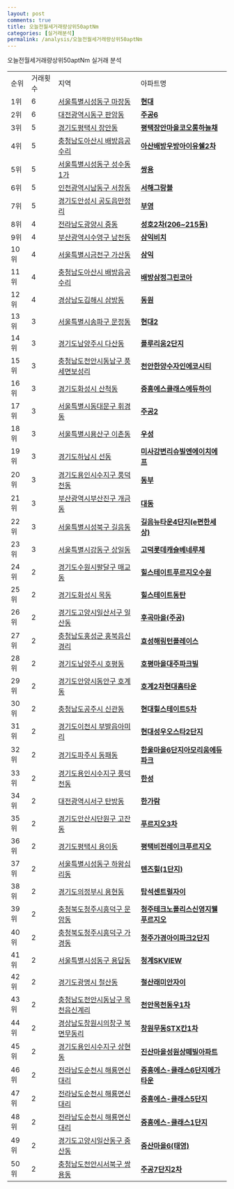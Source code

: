 ```yaml
---
layout: post
comments: true
title: 오늘전월세거래량상위50aptNm
categories: [실거래분석]
permalink: /analysis/오늘전월세거래량상위50aptNm
---
```


오늘전월세거래량상위50aptNm 실거래 분석

<table>
  <tr>
    <td>순위</td>
    <td>거래횟수</td>
    <td>지역</td>
    <td>아파트명</td>
  </tr>

  <tr>
    <td>1위</td>
    <td>6</td>
    <td><a href="/apt/서울특별시성동구마장동">서울특별시성동구 마장동</a></td>
    <td colspan="4" style="font-weight: bold;"><a href="/apt/서울특별시성동구마장동현대">현대</a></td>
  </tr>

  <tr>
    <td>2위</td>
    <td>6</td>
    <td><a href="/apt/대전광역시동구판암동">대전광역시동구 판암동</a></td>
    <td colspan="4" style="font-weight: bold;"><a href="/apt/대전광역시동구판암동주공6">주공6</a></td>
  </tr>

  <tr>
    <td>3위</td>
    <td>5</td>
    <td><a href="/apt/경기도평택시장안동">경기도평택시 장안동</a></td>
    <td colspan="4" style="font-weight: bold;"><a href="/apt/경기도평택시장안동평택장안마을코오롱하늘채">평택장안마을코오롱하늘채</a></td>
  </tr>

  <tr>
    <td>4위</td>
    <td>5</td>
    <td><a href="/apt/충청남도아산시배방읍공수리">충청남도아산시 배방읍공수리</a></td>
    <td colspan="4" style="font-weight: bold;"><a href="/apt/충청남도아산시배방읍공수리아산배방우방아이유쉘2차">아산배방우방아이유쉘2차</a></td>
  </tr>

  <tr>
    <td>5위</td>
    <td>5</td>
    <td><a href="/apt/서울특별시성동구성수동1가">서울특별시성동구 성수동1가</a></td>
    <td colspan="4" style="font-weight: bold;"><a href="/apt/서울특별시성동구성수동1가쌍용">쌍용</a></td>
  </tr>

  <tr>
    <td>6위</td>
    <td>5</td>
    <td><a href="/apt/인천광역시남동구서창동">인천광역시남동구 서창동</a></td>
    <td colspan="4" style="font-weight: bold;"><a href="/apt/인천광역시남동구서창동서해그랑블">서해그랑블</a></td>
  </tr>

  <tr>
    <td>7위</td>
    <td>5</td>
    <td><a href="/apt/경기도안성시공도읍만정리">경기도안성시 공도읍만정리</a></td>
    <td colspan="4" style="font-weight: bold;"><a href="/apt/경기도안성시공도읍만정리부영">부영</a></td>
  </tr>

  <tr>
    <td>8위</td>
    <td>4</td>
    <td><a href="/apt/전라남도광양시중동">전라남도광양시 중동</a></td>
    <td colspan="4" style="font-weight: bold;"><a href="/apt/전라남도광양시중동성호2차(206~215동)">성호2차(206~215동)</a></td>
  </tr>

  <tr>
    <td>9위</td>
    <td>4</td>
    <td><a href="/apt/부산광역시수영구남천동">부산광역시수영구 남천동</a></td>
    <td colspan="4" style="font-weight: bold;"><a href="/apt/부산광역시수영구남천동삼익비치">삼익비치</a></td>
  </tr>

  <tr>
    <td>10위</td>
    <td>4</td>
    <td><a href="/apt/서울특별시금천구가산동">서울특별시금천구 가산동</a></td>
    <td colspan="4" style="font-weight: bold;"><a href="/apt/서울특별시금천구가산동삼익">삼익</a></td>
  </tr>

  <tr>
    <td>11위</td>
    <td>4</td>
    <td><a href="/apt/충청남도아산시배방읍공수리">충청남도아산시 배방읍공수리</a></td>
    <td colspan="4" style="font-weight: bold;"><a href="/apt/충청남도아산시배방읍공수리배방삼정그린코아">배방삼정그린코아</a></td>
  </tr>

  <tr>
    <td>12위</td>
    <td>4</td>
    <td><a href="/apt/경상남도김해시삼방동">경상남도김해시 삼방동</a></td>
    <td colspan="4" style="font-weight: bold;"><a href="/apt/경상남도김해시삼방동동원">동원</a></td>
  </tr>

  <tr>
    <td>13위</td>
    <td>3</td>
    <td><a href="/apt/서울특별시송파구문정동">서울특별시송파구 문정동</a></td>
    <td colspan="4" style="font-weight: bold;"><a href="/apt/서울특별시송파구문정동현대2">현대2</a></td>
  </tr>

  <tr>
    <td>14위</td>
    <td>3</td>
    <td><a href="/apt/경기도남양주시다산동">경기도남양주시 다산동</a></td>
    <td colspan="4" style="font-weight: bold;"><a href="/apt/경기도남양주시다산동플루리움2단지">플루리움2단지</a></td>
  </tr>

  <tr>
    <td>15위</td>
    <td>3</td>
    <td><a href="/apt/충청남도천안시동남구풍세면보성리">충청남도천안시동남구 풍세면보성리</a></td>
    <td colspan="4" style="font-weight: bold;"><a href="/apt/충청남도천안시동남구풍세면보성리천안한양수자인에코시티">천안한양수자인에코시티</a></td>
  </tr>

  <tr>
    <td>16위</td>
    <td>3</td>
    <td><a href="/apt/경기도화성시산척동">경기도화성시 산척동</a></td>
    <td colspan="4" style="font-weight: bold;"><a href="/apt/경기도화성시산척동중흥에스클래스에듀하이">중흥에스클래스에듀하이</a></td>
  </tr>

  <tr>
    <td>17위</td>
    <td>3</td>
    <td><a href="/apt/서울특별시동대문구휘경동">서울특별시동대문구 휘경동</a></td>
    <td colspan="4" style="font-weight: bold;"><a href="/apt/서울특별시동대문구휘경동주공2">주공2</a></td>
  </tr>

  <tr>
    <td>18위</td>
    <td>3</td>
    <td><a href="/apt/서울특별시용산구이촌동">서울특별시용산구 이촌동</a></td>
    <td colspan="4" style="font-weight: bold;"><a href="/apt/서울특별시용산구이촌동우성">우성</a></td>
  </tr>

  <tr>
    <td>19위</td>
    <td>3</td>
    <td><a href="/apt/경기도하남시선동">경기도하남시 선동</a></td>
    <td colspan="4" style="font-weight: bold;"><a href="/apt/경기도하남시선동미사강변리슈빌엔에이치에프">미사강변리슈빌엔에이치에프</a></td>
  </tr>

  <tr>
    <td>20위</td>
    <td>3</td>
    <td><a href="/apt/경기도용인시수지구풍덕천동">경기도용인시수지구 풍덕천동</a></td>
    <td colspan="4" style="font-weight: bold;"><a href="/apt/경기도용인시수지구풍덕천동동부">동부</a></td>
  </tr>

  <tr>
    <td>21위</td>
    <td>3</td>
    <td><a href="/apt/부산광역시부산진구개금동">부산광역시부산진구 개금동</a></td>
    <td colspan="4" style="font-weight: bold;"><a href="/apt/부산광역시부산진구개금동대동">대동</a></td>
  </tr>

  <tr>
    <td>22위</td>
    <td>3</td>
    <td><a href="/apt/서울특별시성북구길음동">서울특별시성북구 길음동</a></td>
    <td colspan="4" style="font-weight: bold;"><a href="/apt/서울특별시성북구길음동길음뉴타운4단지(e편한세상)">길음뉴타운4단지(e편한세상)</a></td>
  </tr>

  <tr>
    <td>23위</td>
    <td>3</td>
    <td><a href="/apt/서울특별시강동구상일동">서울특별시강동구 상일동</a></td>
    <td colspan="4" style="font-weight: bold;"><a href="/apt/서울특별시강동구상일동고덕롯데캐슬베네루체">고덕롯데캐슬베네루체</a></td>
  </tr>

  <tr>
    <td>24위</td>
    <td>2</td>
    <td><a href="/apt/경기도수원시팔달구매교동">경기도수원시팔달구 매교동</a></td>
    <td colspan="4" style="font-weight: bold;"><a href="/apt/경기도수원시팔달구매교동힐스테이트푸르지오수원">힐스테이트푸르지오수원</a></td>
  </tr>

  <tr>
    <td>25위</td>
    <td>2</td>
    <td><a href="/apt/경기도화성시목동">경기도화성시 목동</a></td>
    <td colspan="4" style="font-weight: bold;"><a href="/apt/경기도화성시목동힐스테이트동탄">힐스테이트동탄</a></td>
  </tr>

  <tr>
    <td>26위</td>
    <td>2</td>
    <td><a href="/apt/경기도고양시일산서구일산동">경기도고양시일산서구 일산동</a></td>
    <td colspan="4" style="font-weight: bold;"><a href="/apt/경기도고양시일산서구일산동후곡마을(주공)">후곡마을(주공)</a></td>
  </tr>

  <tr>
    <td>27위</td>
    <td>2</td>
    <td><a href="/apt/충청남도홍성군홍북읍신경리">충청남도홍성군 홍북읍신경리</a></td>
    <td colspan="4" style="font-weight: bold;"><a href="/apt/충청남도홍성군홍북읍신경리효성해링턴플레이스">효성해링턴플레이스</a></td>
  </tr>

  <tr>
    <td>28위</td>
    <td>2</td>
    <td><a href="/apt/경기도남양주시호평동">경기도남양주시 호평동</a></td>
    <td colspan="4" style="font-weight: bold;"><a href="/apt/경기도남양주시호평동호평마을대주파크빌">호평마을대주파크빌</a></td>
  </tr>

  <tr>
    <td>29위</td>
    <td>2</td>
    <td><a href="/apt/경기도안양시동안구호계동">경기도안양시동안구 호계동</a></td>
    <td colspan="4" style="font-weight: bold;"><a href="/apt/경기도안양시동안구호계동호계2차현대홈타운">호계2차현대홈타운</a></td>
  </tr>

  <tr>
    <td>30위</td>
    <td>2</td>
    <td><a href="/apt/충청남도공주시신관동">충청남도공주시 신관동</a></td>
    <td colspan="4" style="font-weight: bold;"><a href="/apt/충청남도공주시신관동현대힐스테이트5차">현대힐스테이트5차</a></td>
  </tr>

  <tr>
    <td>31위</td>
    <td>2</td>
    <td><a href="/apt/경기도이천시부발읍아미리">경기도이천시 부발읍아미리</a></td>
    <td colspan="4" style="font-weight: bold;"><a href="/apt/경기도이천시부발읍아미리현대성우오스타2단지">현대성우오스타2단지</a></td>
  </tr>

  <tr>
    <td>32위</td>
    <td>2</td>
    <td><a href="/apt/경기도파주시동패동">경기도파주시 동패동</a></td>
    <td colspan="4" style="font-weight: bold;"><a href="/apt/경기도파주시동패동한울마을6단지아모리움에듀파크">한울마을6단지아모리움에듀파크</a></td>
  </tr>

  <tr>
    <td>33위</td>
    <td>2</td>
    <td><a href="/apt/경기도용인시수지구풍덕천동">경기도용인시수지구 풍덕천동</a></td>
    <td colspan="4" style="font-weight: bold;"><a href="/apt/경기도용인시수지구풍덕천동한성">한성</a></td>
  </tr>

  <tr>
    <td>34위</td>
    <td>2</td>
    <td><a href="/apt/대전광역시서구탄방동">대전광역시서구 탄방동</a></td>
    <td colspan="4" style="font-weight: bold;"><a href="/apt/대전광역시서구탄방동한가람">한가람</a></td>
  </tr>

  <tr>
    <td>35위</td>
    <td>2</td>
    <td><a href="/apt/경기도안산시단원구고잔동">경기도안산시단원구 고잔동</a></td>
    <td colspan="4" style="font-weight: bold;"><a href="/apt/경기도안산시단원구고잔동푸르지오3차">푸르지오3차</a></td>
  </tr>

  <tr>
    <td>36위</td>
    <td>2</td>
    <td><a href="/apt/경기도평택시용이동">경기도평택시 용이동</a></td>
    <td colspan="4" style="font-weight: bold;"><a href="/apt/경기도평택시용이동평택비전레이크푸르지오">평택비전레이크푸르지오</a></td>
  </tr>

  <tr>
    <td>37위</td>
    <td>2</td>
    <td><a href="/apt/서울특별시성동구하왕십리동">서울특별시성동구 하왕십리동</a></td>
    <td colspan="4" style="font-weight: bold;"><a href="/apt/서울특별시성동구하왕십리동텐즈힐(1단지)">텐즈힐(1단지)</a></td>
  </tr>

  <tr>
    <td>38위</td>
    <td>2</td>
    <td><a href="/apt/경기도의정부시용현동">경기도의정부시 용현동</a></td>
    <td colspan="4" style="font-weight: bold;"><a href="/apt/경기도의정부시용현동탑석센트럴자이">탑석센트럴자이</a></td>
  </tr>

  <tr>
    <td>39위</td>
    <td>2</td>
    <td><a href="/apt/충청북도청주시흥덕구문암동">충청북도청주시흥덕구 문암동</a></td>
    <td colspan="4" style="font-weight: bold;"><a href="/apt/충청북도청주시흥덕구문암동청주테크노폴리스신영지웰푸르지오">청주테크노폴리스신영지웰푸르지오</a></td>
  </tr>

  <tr>
    <td>40위</td>
    <td>2</td>
    <td><a href="/apt/충청북도청주시흥덕구가경동">충청북도청주시흥덕구 가경동</a></td>
    <td colspan="4" style="font-weight: bold;"><a href="/apt/충청북도청주시흥덕구가경동청주가경아이파크2단지">청주가경아이파크2단지</a></td>
  </tr>

  <tr>
    <td>41위</td>
    <td>2</td>
    <td><a href="/apt/서울특별시성동구용답동">서울특별시성동구 용답동</a></td>
    <td colspan="4" style="font-weight: bold;"><a href="/apt/서울특별시성동구용답동청계SKVIEW">청계SKVIEW</a></td>
  </tr>

  <tr>
    <td>42위</td>
    <td>2</td>
    <td><a href="/apt/경기도광명시철산동">경기도광명시 철산동</a></td>
    <td colspan="4" style="font-weight: bold;"><a href="/apt/경기도광명시철산동철산래미안자이">철산래미안자이</a></td>
  </tr>

  <tr>
    <td>43위</td>
    <td>2</td>
    <td><a href="/apt/충청남도천안시동남구목천읍신계리">충청남도천안시동남구 목천읍신계리</a></td>
    <td colspan="4" style="font-weight: bold;"><a href="/apt/충청남도천안시동남구목천읍신계리천안목천동우1차">천안목천동우1차</a></td>
  </tr>

  <tr>
    <td>44위</td>
    <td>2</td>
    <td><a href="/apt/경상남도창원시의창구북면무동리">경상남도창원시의창구 북면무동리</a></td>
    <td colspan="4" style="font-weight: bold;"><a href="/apt/경상남도창원시의창구북면무동리창원무동STX칸1차">창원무동STX칸1차</a></td>
  </tr>

  <tr>
    <td>45위</td>
    <td>2</td>
    <td><a href="/apt/경기도용인시수지구상현동">경기도용인시수지구 상현동</a></td>
    <td colspan="4" style="font-weight: bold;"><a href="/apt/경기도용인시수지구상현동진산마을성원상떼빌아파트">진산마을성원상떼빌아파트</a></td>
  </tr>

  <tr>
    <td>46위</td>
    <td>2</td>
    <td><a href="/apt/전라남도순천시해룡면신대리">전라남도순천시 해룡면신대리</a></td>
    <td colspan="4" style="font-weight: bold;"><a href="/apt/전라남도순천시해룡면신대리중흥에스-클래스6단지메가타운">중흥에스-클래스6단지메가타운</a></td>
  </tr>

  <tr>
    <td>47위</td>
    <td>2</td>
    <td><a href="/apt/전라남도순천시해룡면신대리">전라남도순천시 해룡면신대리</a></td>
    <td colspan="4" style="font-weight: bold;"><a href="/apt/전라남도순천시해룡면신대리중흥에스-클래스5단지">중흥에스-클래스5단지</a></td>
  </tr>

  <tr>
    <td>48위</td>
    <td>2</td>
    <td><a href="/apt/전라남도순천시해룡면신대리">전라남도순천시 해룡면신대리</a></td>
    <td colspan="4" style="font-weight: bold;"><a href="/apt/전라남도순천시해룡면신대리중흥에스-클래스1단지">중흥에스-클래스1단지</a></td>
  </tr>

  <tr>
    <td>49위</td>
    <td>2</td>
    <td><a href="/apt/경기도고양시일산동구중산동">경기도고양시일산동구 중산동</a></td>
    <td colspan="4" style="font-weight: bold;"><a href="/apt/경기도고양시일산동구중산동중산마을6(태영)">중산마을6(태영)</a></td>
  </tr>

  <tr>
    <td>50위</td>
    <td>2</td>
    <td><a href="/apt/충청남도천안시서북구쌍용동">충청남도천안시서북구 쌍용동</a></td>
    <td colspan="4" style="font-weight: bold;"><a href="/apt/충청남도천안시서북구쌍용동주공7단지2차">주공7단지2차</a></td>
  </tr>

</table>
